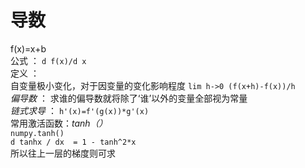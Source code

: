# 导数  
f(x)=x+b  
公式 ： `d f(x)/d x`  
定义 ：  
自变量极小变化，对于因变量的变化影响程度
`lim h->0 (f(x+h)-f(x))/h`  
_偏导数_ ： 求谁的偏导数就将除了‘谁’以外的变量全部视为常量  
_链式求导_ ： `h'(x)=f'(g(x))*g'(x)`  
常用激活函数：_tanh（）_  
`numpy.tanh()`  
`d tanhx / dx  = 1 - tanh^2*x`  
所以往上一层的梯度则可求  
